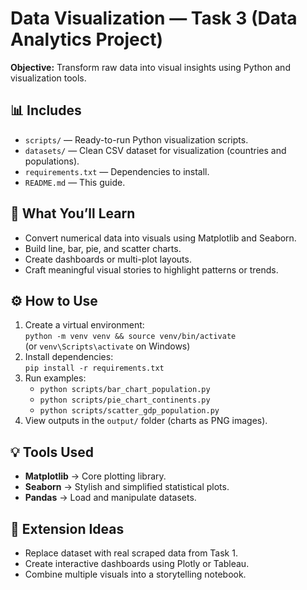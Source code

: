 
# Data Visualization — Task 3 (Data Analytics Project)

**Objective:** Transform raw data into visual insights using Python and visualization tools.

## 📊 Includes
- `scripts/` — Ready-to-run Python visualization scripts.
- `datasets/` — Clean CSV dataset for visualization (countries and populations).
- `requirements.txt` — Dependencies to install.
- `README.md` — This guide.

## 🧠 What You’ll Learn
- Convert numerical data into visuals using Matplotlib and Seaborn.
- Build line, bar, pie, and scatter charts.
- Create dashboards or multi-plot layouts.
- Craft meaningful visual stories to highlight patterns or trends.

## ⚙️ How to Use
1. Create a virtual environment:  
   `python -m venv venv && source venv/bin/activate`  
   (or `venv\Scripts\activate` on Windows)
2. Install dependencies:  
   `pip install -r requirements.txt`
3. Run examples:  
   - `python scripts/bar_chart_population.py`  
   - `python scripts/pie_chart_continents.py`  
   - `python scripts/scatter_gdp_population.py`
4. View outputs in the `output/` folder (charts as PNG images).

## 💡 Tools Used
- **Matplotlib** → Core plotting library.
- **Seaborn** → Stylish and simplified statistical plots.
- **Pandas** → Load and manipulate datasets.

## 🧩 Extension Ideas
- Replace dataset with real scraped data from Task 1.
- Create interactive dashboards using Plotly or Tableau.
- Combine multiple visuals into a storytelling notebook.

